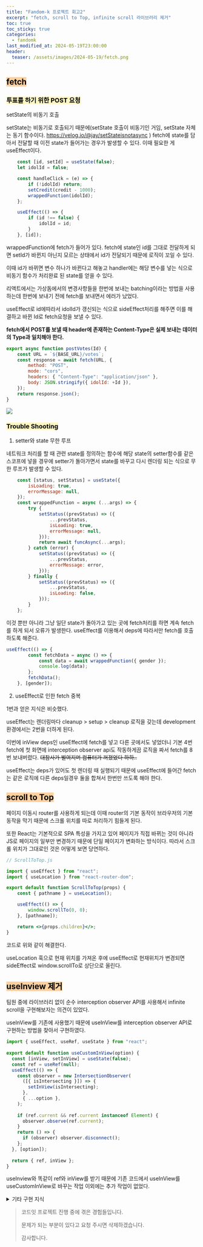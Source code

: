 ```yaml
---
title: "Fandom-k 프로젝트 회고2"
excerpt: "fetch, scroll to Top, infinite scroll 라이브러리 제거"
toc: true
toc_sticky: true
categories:
  - fandomk
last_modified_at: 2024-05-19T23:00:00
header:
  teaser: /assets/images/2024-05-19/fetch.png
---
```

## <mark style="background: #FFB86CA6;">fetch</mark>

### <mark style="background: #FFF3A3A6;">투표를 하기 위한 POST 요청</mark>

 setState의 비동기 호출

setState는 비동기로 호출되기 때문에(setState 호출이 비동기인 거임, setState 자체는 동기 함수이다. https://velog.io/@jay/setStateisnotasync ) fetch에 state를 담아서 전달할 때 이전 state가 들어가는 경우가 발생할 수 있다. 이때 필요한 게 useEffect이다.

```jsx	
	const [id, setId] = useState(false);
	let idolId = false;

	const handleClick = (e) => {
		if (!idolId) return;
		setCredit(credit - 1000);
		wrappedFunction(idolId);
	};

	useEffect(() => {
		if (id !== false) {
			idolId = id;
		}
	}, [id]);
```

wrappedFunction에 fetch가 들어가 있다. fetch에 state인 id를 그대로 전달하게 되면 setId가 바뀐지 아닌지 모르는 상태에서 id가 전달되기 때문에 로직이 꼬일 수 있다.

이때 id가 바뀌면 변수 하나가 바뀐다고 해놓고 handler에는 해당 변수를 넣는 식으로 비동기 함수가 처리완료 된 state를 얻을 수 있다.

리액트에서는 가상돔에서의 변경사항들을 한번에 보내는 batching이라는 방법을 사용하는데 한번에 보내기 전에 fetch를 보내면서 에러가 났었다. 

useEffect로 id에따라서 idolId가 갱신되는 식으로 sideEffect처리를 해주면 이를 해결하고 바뀐 Id로 fetch요청을 보낼 수 있다. 

**fetch에서 POST를 보낼 때 header에 존재하는 Content-Type은 실제 보내는 데이터의 Type과 일치해야 한다.** 
```js
export async function postVotes(Id) {
	const URL = `${BASE_URL}/votes`;
	const response = await fetch(URL, {
		method: "POST",
		mode: "cors",
		headers: { "Content-Type": "application/json" },
		body: JSON.stringify({ idolId: +Id }),
	});
	return response.json();
}
```
<img src="https://codefug.github.io/assets/images/2024-05-19/requestheader.png" class="full">

### <mark style="background: #FFF3A3A6;">Trouble Shooting</mark>

1. setter와 state 무한 루프

네트워크 처리를 할 때 관련 state를 정의하는 함수에 해당 state의 setter함수를 같은 스코프에 넣을 경우에 setter가 돌아가면서 state를 바꾸고 다시 렌더링 되는 식으로 무한 루프가 발생할 수 있다.

```jsx
	const [status, setStatus] = useState({
		isLoading: true,
		errorMessage: null,
	});
	const wrappedFunction = async (...args) => {
		try {
			setStatus((prevStatus) => ({
				...prevStatus,
				isLoading: true,
				errorMessage: null,
			}));
			return await funcAsync(...args);
		} catch (error) {
			setStatus((prevStatus) => ({
				...prevStatus,
				errorMessage: error,
			}));
		} finally {
			setStatus((prevStatus) => ({
				...prevStatus,
				isLoading: false,
			}));
		}
	};
```

이것 뿐만 아니라 그냥 일단 state가 돌아가고 있는 곳에 fetch처리를 하면 계속 fetch를 하게 되서 오류가 발생한다. useEffect를 이용해서 deps에 따라서만 fetch를 호출하도록 해준다.

```jsx
useEffect(() => {
		const fetchData = async () => {
			const data = await wrappedFunction({ gender });
			console.log(data);
		};
		fetchData();
	}, [gender]);
```

2. useEffect로 인한 fetch 중복

1번과 얻은 지식은 비슷했다.

useEffect는 렌더링마다 cleanup > setup > cleanup 로직을 갖는데 development환경에서는 2번을 더하게 된다.

이번에 inView deps인 useEffect에 fetch를 넣고 다른 곳에서도  넣었더니 기본 4번 fetch에 첫 화면에 interception observer api도 작동하게끔 로직을 짜서 fetch를 8번 보내버렸다.  <s>대참사가 벌여지며 컴퓨터가 꺼졌었다 하하..</s>

useEffect는 deps가 있어도 첫 렌더링 때 실행되기 때문에 useEffect에 들어간 fetch는 같은 로직에 다른 deps일경우 둘을 합쳐서 한번만 쓰도록 해야 한다.

## <mark style="background: #FFB86CA6;">scroll to Top</mark>

페이지 이동시 router를 사용하게 되는데 이때 router의 기본 동작이 브라우저의 기본 동작을 막기 때문에 스크롤 위치를 따로 처리하기 힘들게 된다.

또한 React는 기본적으로 SPA 특성을 가지고 있어 페이지가 직접 바뀌는 것이 아니라 JS로 페이지의 일부만 변경하기 때문에 단일 페이지가 변화하는 방식이다. 따라서 스크롤 위치가 그대로인 것은 어떻게 보면 당연하다.

```jsx
// ScrollToTop.js

import { useEffect } from "react";
import { useLocation } from "react-router-dom";

export default function ScrollToTop(props) {
    const { pathname } = useLocation();

    useEffect(() => {
        window.scrollTo(0, 0);
    }, [pathname]);

    return <>{props.children}</>;
}
```

코드로 위와 같이 해결한다.

useLocation 훅으로 현재 위치를 가져온 후에 useEffect로 현재위치가 변경되면 sideEffect로 window.scrollTo로 상단으로 올린다.

## <mark style="background: #FFB86CA6;">useInview 제거</mark>

팀원 중에 라이브러리 없이 순수 interception observer API를 사용해서 infinite scroll을 구현해보자는 의견이 있었다.

useInView를 기존에 사용했기 때문에 useInView를 interception observer API로 구현하는 방법을 찾아서 구현하였다.

```jsx
import { useEffect, useRef, useState } from "react";
  
export default function useCustomInView(option) {
  const [inView, setInView] = useState(false);
  const ref = useRef(null);
  useEffect(() => {
    const observer = new IntersectionObserver(
      ([{ isIntersecting }]) => {
        setInView(isIntersecting);
      },
      { ...option },
    );
  
    if (ref.current && ref.current instanceof Element) {
      observer.observe(ref.current);
    }
    return () => {
      if (observer) observer.disconnect();
    };
  }, [option]);
  
  return { ref, inView };
}
```

useInview와 똑같이 ref와 inView를 받기 때문에 기존 코드에서 useInView를 useCustomInView로 바꾸는 작업 이외에는 추가 작업이 없었다.

<details>
<summary>기타 구현 지식</summary>
svg component를 사용해서 svg 타입 이미지를 쉽게 커스터마이징 할 수 있다.
svgr 사이트를 통해서 svg를 컴포넌트로 변환하고 export로 받아오면 된다.
</details>

>
> 코드잇 프로젝트 진행 중에 겪은 경험들입니다. 
> 
> 문제가 되는 부분이 있다고 요청 주시면 삭제하겠습니다.
> 
> 감사합니다.
> 